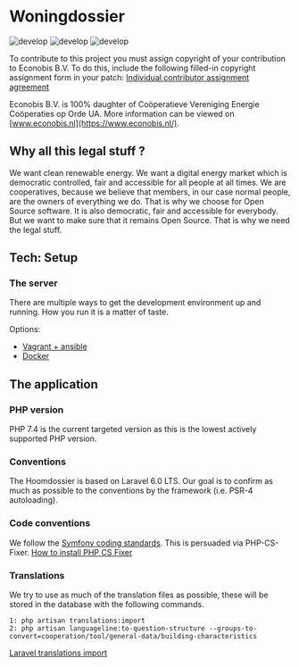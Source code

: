 # Woningdossier

![develop](https://github.com/Ecodenl/Woningdossier/actions/workflows/build.yml/badge.svg)
![develop](https://github.com/Ecodenl/Woningdossier/actions/workflows/tests.yml/badge.svg)
![develop](https://github.com/Ecodenl/Woningdossier/actions/workflows/static-analysis.yml/badge.svg)



To contribute to this project you must assign copyright of your contribution to Econobis B.V. 
To do this, include the following filled-in copyright assignment form in your patch: [Individual contributor assignment agreement]([https://alfresco.econobis.nl/share/proxy/alfresco-noauth/api/internal/shared/node/rQdefja0Tz-F16GjPb_fNw/content/Econobis%20and%20Hoomdossier%20Individual%20Contributor%20Assignment%20Agreement.pdf?c=force&noCache=1597329388415&a=true](https://alfresco.econobis.nl/share/page/site/projectgroep-econobis/document-details?nodeRef=workspace://SpacesStore/beaaae10-302a-4f8e-aceb-1040360ba4b7))

Econobis B.V. is 100% daughter of Coöperatieve Vereniging Energie Coöperaties op Orde UA. More information can be viewed on [www.econobis.nl](https://www.econobis.nl/).

## Why all this legal stuff ? 
We want clean renewable energy. We want a digital energy market which is democratic controlled, fair and accessible for all people at all times. 
We are cooperatives, because we believe that members, in our case normal people, are the owners of everything we do. 
That is why we choose for Open Source software. It is also democratic, fair and accessible for everybody. 
But we want to make sure that it remains Open Source. That is why we need the legal stuff.
  

## Tech: Setup

### The server
There are multiple ways to get the development environment up and running. How 
you run it is a matter of taste.

Options:
- [Vagrant + ansible](docs/setup/vagrant-ansible.md)
- [Docker](docs/setup/docker.md)

## The application

### PHP version
PHP 7.4 is the current targeted version as this is the lowest actively supported PHP version.

### Conventions
The Hoomdossier is based on Laravel 6.0 LTS. Our goal is to confirm as much as 
possible to the conventions by the framework (i.e. PSR-4 autoloading).

### Code conventions
We follow the [Symfony coding standards](https://symfony.com/doc/current/contributing/code/standards.html).
This is persuaded via PHP-CS-Fixer. [How to install PHP CS Fixer](https://github.com/FriendsOfPHP/PHP-CS-Fixer#installation)

### Translations
We try to use as much of the translation files as possible, these will be stored in the database with the following commands.

    1: php artisan translations:import
    2: php artisan languageline:to-question-structure --groups-to-convert=cooperation/tool/general-data/building-characteristics

[Laravel translations import](https://github.com/WeDesignIt/laravel-translations-import)
